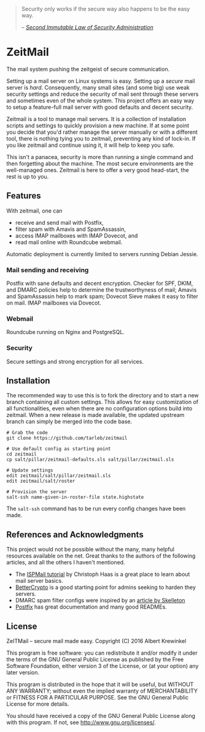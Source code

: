 > Security only works if the secure way also happens to be the easy way.
>
> – <cite>[Second Immutable Law of Security Administration](https://technet.microsoft.com/en-us/library/cc722488)</cite>

# ZeitMail

The mail system pushing the zeitgeist of secure communication.

Setting up a mail server on Linux systems is easy.  Setting up a *secure* mail
server is *hard*.  Consequently, many small sites (and some big) use weak
security settings and reduce the security of mail sent through these servers
and sometimes even of the whole system.  This project offers an easy way to
setup a feature-full mail server with good defaults and decent security.

Zeitmail is a tool to manage mail servers. It is a collection of installation
scripts and settings to quickly provision a new machine.  If at some point you
decide that you'd rather manage the server manually or with a different tool,
there is nothing tying you to zeitmail, preventing any kind of lock-in.  If
you like zeitmail and continue using it, it will help to keep you safe.

This isn't a panacea, security is more than running a single command and then
forgetting about the machine.  The most secure environments are the
well-managed ones.  Zeitmail is here to offer a very good head-start, the rest
is up to you.


## Features

With zeitmail, one can

  - receive and send mail with Postfix,
  - filter spam with Amavis and SpamAssassin,
  - access IMAP mailboxes with IMAP Dovecot, and
  - read mail online with Roundcube webmail.

Automatic deployment is currently limited to servers running Debian Jessie.

### Mail sending and receiving

Postfix with sane defaults and decent encryption.  Checker for SPF, DKIM, and
DMARC policies help to determine the trustworthyness of mail; Amavis and
SpamAssassin help to mark spam; Dovecot Sieve makes it easy to filter on mail.
IMAP mailboxes via Dovecot.

### Webmail

Roundcube running on Nginx and PostgreSQL.

### Security

Secure settings and strong encryption for all services.


## Installation

The recommended way to use this is to fork the directory and to start a new
branch containing all custom settings.  This allows for easy customization of
all functionalities, even when there are no configuration options build into
zeitmail.  When a new release is made available, the updated upstream branch
can simply be merged into the code base.

    # Grab the code
    git clone https://github.com/tarleb/zeitmail

    # Use default config as starting point
    cd zeitmail
    cp salt/pillar/zeitmail-defaults.sls salt/pillar/zeitmail.sls

    # Update settings
    edit zeitmail/salt/pillar/zeitmail.sls
    edit zeitmail/salt/roster

    # Provision the server
    salt-ssh name-given-in-roster-file state.highstate

The `salt-ssh` command has to be run every config changes have been made.


## References and Acknowledgments

This project would not be possible without the many, many helpful resources
available on the net.  Great thanks to the authors of the following articles,
and all the others I haven't mentioned.

  - The [ISPMail tutorial](https://workaround.org/ispmail/jessie) by Christoph
    Haas is a great place to learn about mail server basics.
  - [BetterCrypto](https://bettercrypto.org) is a good starting point for
    admins seeking to harden they servers.
  - DMARC spam filter configs were inspired by an
    [article by Skelleton](https://www.skelleton.net/2015/03/21/how-to-eliminate-spam-and-protect-your-name-with-dmarc/)
  - [Postfix](https://postfix.org) has great documentation and many good
    READMEs.


## License

ZeITMail – secure mail made easy.
Copyright (C) 2016  Albert Krewinkel

This program is free software: you can redistribute it and/or modify
it under the terms of the GNU General Public License as published by
the Free Software Foundation, either version 3 of the License, or
(at your option) any later version.

This program is distributed in the hope that it will be useful,
but WITHOUT ANY WARRANTY; without even the implied warranty of
MERCHANTABILITY or FITNESS FOR A PARTICULAR PURPOSE.  See the
GNU General Public License for more details.

You should have received a copy of the GNU General Public License
along with this program.  If not, see <http://www.gnu.org/licenses/>.
